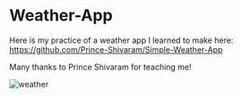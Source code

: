# Weather-App
Here is my practice of a weather app I learned to make here: https://github.com/Prince-Shivaram/Simple-Weather-App  

Many thanks to Prince Shivaram for teaching me!


![weather](https://user-images.githubusercontent.com/98457140/157163975-55f2d67f-d300-4992-8fb3-096671e0dfde.png)
